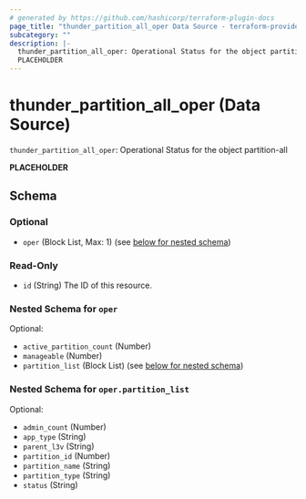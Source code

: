 ```yaml
---
# generated by https://github.com/hashicorp/terraform-plugin-docs
page_title: "thunder_partition_all_oper Data Source - terraform-provider-thunder"
subcategory: ""
description: |-
  thunder_partition_all_oper: Operational Status for the object partition-all
  PLACEHOLDER
---
```


# thunder_partition_all_oper (Data Source)

`thunder_partition_all_oper`: Operational Status for the object partition-all

__PLACEHOLDER__



<!-- schema generated by tfplugindocs -->
## Schema

### Optional

- `oper` (Block List, Max: 1) (see [below for nested schema](#nestedblock--oper))

### Read-Only

- `id` (String) The ID of this resource.

<a id="nestedblock--oper"></a>
### Nested Schema for `oper`

Optional:

- `active_partition_count` (Number)
- `manageable` (Number)
- `partition_list` (Block List) (see [below for nested schema](#nestedblock--oper--partition_list))

<a id="nestedblock--oper--partition_list"></a>
### Nested Schema for `oper.partition_list`

Optional:

- `admin_count` (Number)
- `app_type` (String)
- `parent_l3v` (String)
- `partition_id` (Number)
- `partition_name` (String)
- `partition_type` (String)
- `status` (String)


